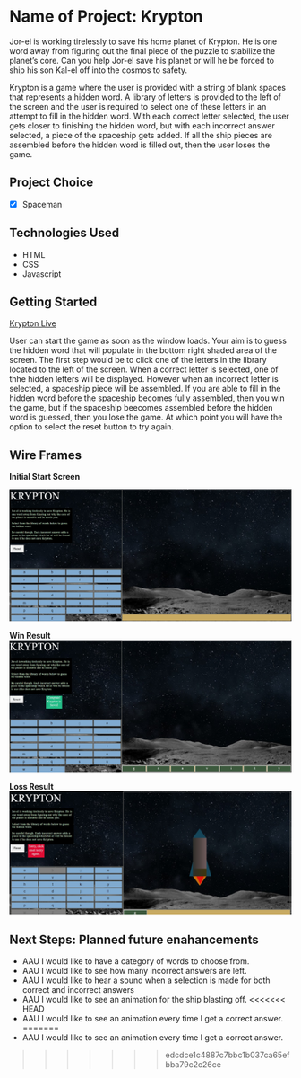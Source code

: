 
# Name of Project: Krypton
Jor-el is working tirelessly to save his home planet of Krypton. He is one word away from figuring out the final piece of the puzzle to stabilize the planet’s core. Can you help Jor-el save his planet or will he be forced to ship his son Kal-el off into the cosmos to safety.

Krypton is a game where the user is provided with a string of blank spaces that represents a hidden word. A library of letters is provided to the left of the screen and the user is required to select one of these letters in an attempt to fill in the hidden word. With each correct letter selected, the user gets closer to finishing the hidden word, but with each incorrect answer selected, a piece of the spaceship gets added. If all the ship pieces are assembled before the hidden word is filled out, then the user loses the game. 

## Project Choice 
- [x] Spaceman

## Technologies Used
- HTML
- CSS
- Javascript

## Getting Started
[Krypton Live ](https://moses-dev-23.github.io/Krypton-Project/)

 User can start the game as soon as the window loads. Your aim is to guess the hidden word that will populate in the bottom right shaded area of the screen. The first step would be to click one of the letters in the library located to the left of the screen. When a correct letter is selected, one of thhe hidden letters will be displayed. However when an incorrect letter is selected, a spaceship piece will be assembled. If you are able to fill in the hidden word before the spaceship becomes fully assembled, then you win the game, but if the spaceship beecomes assembled before the hidden word is guessed, then you lose the game. At which point you will have the option to select the reset button to try again. 

## Wire Frames
**Initial Start Screen**

![Initial Start Screen](https://github.com/moses-dev-23/Krypton-Project/blob/main/assets/Screenshot%201%20-%20Start.jpg)

**Win Result**
![Win Result](https://github.com/moses-dev-23/Krypton-Project/blob/main/assets/Screenshot%202%20-%20win.jpg)

**Loss Result**
![Loss Result](https://github.com/moses-dev-23/Krypton-Project/blob/main/assets/Screenshot%202%20-%20lose.jpg)

## Next Steps: Planned future enahancements
- AAU I would like to have a category of words to choose from.
- AAU I would like to see how many incorrect answers are left.
- AAU I would like to hear a sound when a selection is made for both correct and incorrect answers
- AAU I would like to see an animation for the ship blasting off.
<<<<<<< HEAD
- AAU I would like to see an animation every time I get a correct answer.
=======
- AAU I would like to see an animation every time I get a correct answer.
>>>>>>> edcdce1c4887c7bbc1b037ca65efbba79c2c26ce
